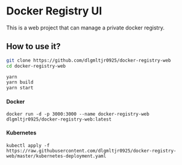 # Docker Registry UI

This is a web project that can manage a private docker registry.

## How to use it?

```bash
git clone https://github.com/dlgmltjr0925/docker-registry-web
cd docker-registry-web

yarn
yarn build
yarn start
```

#### Docker

```
docker run -d -p 3000:3000 --name docker-registry-web dlgmltjr0925/docker-registry-web:latest
```

#### Kubernetes

```
kubectl apply -f https://raw.githubusercontent.com/dlgmltjr0925/docker-registry-web/master/kubernetes-deployment.yaml
```
